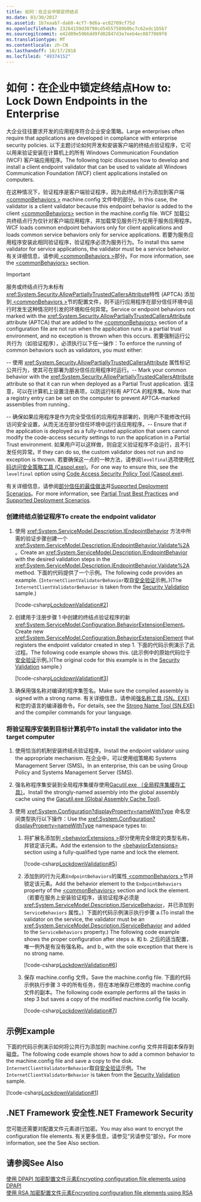 ```yaml
---
title: 如何：在企业中锁定终结点
ms.date: 03/30/2017
ms.assetid: 1b7eaab7-da60-4cf7-9d6a-ec02709cf75d
ms.openlocfilehash: 23264159d30790cd54557509b0bc7c62edc1b5b7
ms.sourcegitcommit: e42d09e5966dd9fd02847d3e7eeb4ec0877069f8
ms.translationtype: MT
ms.contentlocale: zh-CN
ms.lasthandoff: 10/17/2018
ms.locfileid: "49374152"
---
```

# <a name="how-to-lock-down-endpoints-in-the-enterprise"></a><span data-ttu-id="2206a-102">如何：在企业中锁定终结点</span><span class="sxs-lookup"><span data-stu-id="2206a-102">How to: Lock Down Endpoints in the Enterprise</span></span>
<span data-ttu-id="2206a-103">大企业往往要求开发的应用程序符合企业安全策略。</span><span class="sxs-lookup"><span data-stu-id="2206a-103">Large enterprises often require that applications are developed in compliance with enterprise security policies.</span></span> <span data-ttu-id="2206a-104">以下主题讨论如何开发和安装客户端的终结点验证程序，它可以用来验证安装在计算机上的所有 Windows Communication Foundation (WCF) 客户端应用程序。</span><span class="sxs-lookup"><span data-stu-id="2206a-104">The following topic discusses how to develop and install a client endpoint validator that can be used to validate all Windows Communication Foundation (WCF) client applications installed on computers.</span></span>  
  
 <span data-ttu-id="2206a-105">在这种情况下，验证程序是客户端验证程序，因为此终结点行为添加到客户端[ \<commonBehaviors >](../../../../docs/framework/configure-apps/file-schema/wcf/commonbehaviors.md) machine.config 文件中的部分。</span><span class="sxs-lookup"><span data-stu-id="2206a-105">In this case, the validator is a client validator because this endpoint behavior is added to the client [\<commonBehaviors>](../../../../docs/framework/configure-apps/file-schema/wcf/commonbehaviors.md) section in the machine.config file.</span></span> <span data-ttu-id="2206a-106">WCF 加载公共终结点行为仅针对客户端应用程序，并加载常见服务行为仅用于服务应用程序。</span><span class="sxs-lookup"><span data-stu-id="2206a-106">WCF loads common endpoint behaviors only for client applications and loads common service behaviors only for service applications.</span></span> <span data-ttu-id="2206a-107">若要为服务应用程序安装此相同验证程序，验证程序必须为服务行为。</span><span class="sxs-lookup"><span data-stu-id="2206a-107">To install this same validator for service applications, the validator must be a service behavior.</span></span> <span data-ttu-id="2206a-108">有关详细信息，请参阅[ \<commonBehaviors >](../../../../docs/framework/configure-apps/file-schema/wcf/commonbehaviors.md)部分。</span><span class="sxs-lookup"><span data-stu-id="2206a-108">For more information, see the [\<commonBehaviors>](../../../../docs/framework/configure-apps/file-schema/wcf/commonbehaviors.md) section.</span></span>  
  
> [!IMPORTANT]
>  <span data-ttu-id="2206a-109">服务或终结点行为未标有<xref:System.Security.AllowPartiallyTrustedCallersAttribute>特性 (APTCA) 添加到[ \<commonBehaviors >](../../../../docs/framework/configure-apps/file-schema/wcf/commonbehaviors.md)节的配置文件，则不运行应用程序在部分信任环境中运行时发生这种情况时引发的环境和任何异常。</span><span class="sxs-lookup"><span data-stu-id="2206a-109">Service or endpoint behaviors not marked with the <xref:System.Security.AllowPartiallyTrustedCallersAttribute> attribute (APTCA) that are added to the [\<commonBehaviors>](../../../../docs/framework/configure-apps/file-schema/wcf/commonbehaviors.md) section of a configuration file are not run when the application runs in a partial trust environment, and no exception is thrown when this occurs.</span></span> <span data-ttu-id="2206a-110">若要强制运行公共行为（如验证程序），必须执行以下任一操作：</span><span class="sxs-lookup"><span data-stu-id="2206a-110">To enforce the running of common behaviors such as validators, you must either:</span></span>  
>   
>  <span data-ttu-id="2206a-111">-- 使用 <xref:System.Security.AllowPartiallyTrustedCallersAttribute> 属性标记公共行为，使其可在部署为部分信任应用程序时运行。</span><span class="sxs-lookup"><span data-stu-id="2206a-111">-- Mark your common behavior with the <xref:System.Security.AllowPartiallyTrustedCallersAttribute> attribute so that it can run when deployed as a Partial Trust application.</span></span> <span data-ttu-id="2206a-112">请注意，可以在计算机上设置注册表项，以防运行标有 APTCA 的程序集。</span><span class="sxs-lookup"><span data-stu-id="2206a-112">Note that a registry entry can be set on the computer to prevent APTCA-marked assemblies from running..</span></span>  
>   
>  <span data-ttu-id="2206a-113">-- 确保如果应用程序是作为完全受信任的应用程序部署的，则用户不能修改代码访问安全设置，从而无法在部分信任环境中运行该应用程序。</span><span class="sxs-lookup"><span data-stu-id="2206a-113">-- Ensure that if the application is deployed as a fully-trusted application that users cannot modify the code-access security settings to run the application in a Partial Trust environment.</span></span> <span data-ttu-id="2206a-114">如果用户可以这样做，则自定义验证程序不会运行，且不引发任何异常。</span><span class="sxs-lookup"><span data-stu-id="2206a-114">If they can do so, the custom validator does not run and no exception is thrown.</span></span> <span data-ttu-id="2206a-115">若要确保这一点的一种方法，请参阅`levelfinal`选项使用[代码访问安全策略工具 (Caspol.exe)](https://go.microsoft.com/fwlink/?LinkId=248222)。</span><span class="sxs-lookup"><span data-stu-id="2206a-115">For one way to ensure this, see the `levelfinal` option using [Code Access Security Policy Tool (Caspol.exe)](https://go.microsoft.com/fwlink/?LinkId=248222).</span></span>  
>   
>  <span data-ttu-id="2206a-116">有关详细信息，请参阅[部分信任的最佳做法](../../../../docs/framework/wcf/feature-details/partial-trust-best-practices.md)并[Supported Deployment Scenarios](../../../../docs/framework/wcf/feature-details/supported-deployment-scenarios.md)。</span><span class="sxs-lookup"><span data-stu-id="2206a-116">For more information, see [Partial Trust Best Practices](../../../../docs/framework/wcf/feature-details/partial-trust-best-practices.md) and [Supported Deployment Scenarios](../../../../docs/framework/wcf/feature-details/supported-deployment-scenarios.md).</span></span>  
  
### <a name="to-create-the-endpoint-validator"></a><span data-ttu-id="2206a-117">创建终结点验证程序</span><span class="sxs-lookup"><span data-stu-id="2206a-117">To create the endpoint validator</span></span>  
  
1.  <span data-ttu-id="2206a-118">使用 <xref:System.ServiceModel.Description.IEndpointBehavior> 方法中所需的验证步骤创建一个 <xref:System.ServiceModel.Description.IEndpointBehavior.Validate%2A>。</span><span class="sxs-lookup"><span data-stu-id="2206a-118">Create an <xref:System.ServiceModel.Description.IEndpointBehavior> with the desired validation steps in the <xref:System.ServiceModel.Description.IEndpointBehavior.Validate%2A> method.</span></span> <span data-ttu-id="2206a-119">下面的代码提供了一个示例。</span><span class="sxs-lookup"><span data-stu-id="2206a-119">The following code provides an example.</span></span> <span data-ttu-id="2206a-120">(`InternetClientValidatorBehavior`取自[安全验证](../../../../docs/framework/wcf/samples/security-validation.md)示例。)</span><span class="sxs-lookup"><span data-stu-id="2206a-120">(The `InternetClientValidatorBehavior` is taken from the [Security Validation](../../../../docs/framework/wcf/samples/security-validation.md) sample.)</span></span>  
  
     [!code-csharp[LockdownValidation#2](../../../../samples/snippets/csharp/VS_Snippets_CFX/lockdownvalidation/cs/internetclientvalidatorbehavior.cs#2)]  
  
2.  <span data-ttu-id="2206a-121">创建用于注册步骤 1 中创建的终结点验证程序的新 <xref:System.ServiceModel.Configuration.BehaviorExtensionElement>。</span><span class="sxs-lookup"><span data-stu-id="2206a-121">Create new <xref:System.ServiceModel.Configuration.BehaviorExtensionElement> that registers the endpoint validator created in step 1.</span></span> <span data-ttu-id="2206a-122">下面的代码示例演示了此过程。</span><span class="sxs-lookup"><span data-stu-id="2206a-122">The following code example shows this.</span></span> <span data-ttu-id="2206a-123">(此示例中的原始代码位于[安全验证](../../../../docs/framework/wcf/samples/security-validation.md)示例。)</span><span class="sxs-lookup"><span data-stu-id="2206a-123">(The original code for this example is in the [Security Validation](../../../../docs/framework/wcf/samples/security-validation.md) sample.)</span></span>  
  
     [!code-csharp[LockdownValidation#3](../../../../samples/snippets/csharp/VS_Snippets_CFX/lockdownvalidation/cs/internetclientvalidatorelement.cs#3)]  
  
3.  <span data-ttu-id="2206a-124">确保用强名称对编译的程序集签名。</span><span class="sxs-lookup"><span data-stu-id="2206a-124">Make sure the compiled assembly is signed with a strong name.</span></span> <span data-ttu-id="2206a-125">有关详细信息，请参阅[强名称工具 (SN。EXE)](https://go.microsoft.com/fwlink/?LinkId=248217)和您的语言的编译器命令。</span><span class="sxs-lookup"><span data-stu-id="2206a-125">For details, see the [Strong Name Tool (SN.EXE)](https://go.microsoft.com/fwlink/?LinkId=248217) and the compiler commands for your language.</span></span>  
  
### <a name="to-install-the-validator-into-the-target-computer"></a><span data-ttu-id="2206a-126">将验证程序安装到目标计算机中</span><span class="sxs-lookup"><span data-stu-id="2206a-126">To install the validator into the target computer</span></span>  
  
1.  <span data-ttu-id="2206a-127">使用恰当的机制安装终结点验证程序。</span><span class="sxs-lookup"><span data-stu-id="2206a-127">Install the endpoint validator using the appropriate mechanism.</span></span> <span data-ttu-id="2206a-128">在企业中，可以使用组策略和 Systems Management Server (SMS)。</span><span class="sxs-lookup"><span data-stu-id="2206a-128">In an enterprise, this can be using Group Policy and Systems Management Server (SMS).</span></span>  
  
2.  <span data-ttu-id="2206a-129">强名称程序集安装到全局程序集缓存使用[Gacutil.exe （全局程序集缓存工具）](../../../../docs/framework/tools/gacutil-exe-gac-tool.md)。</span><span class="sxs-lookup"><span data-stu-id="2206a-129">Install the strongly-named assembly into the global assembly cache using the [Gacutil.exe (Global Assembly Cache Tool)](../../../../docs/framework/tools/gacutil-exe-gac-tool.md).</span></span>  
  
3.  <span data-ttu-id="2206a-130">使用 <xref:System.Configuration?displayProperty=nameWithType> 命名空间类型执行以下操作：</span><span class="sxs-lookup"><span data-stu-id="2206a-130">Use the <xref:System.Configuration?displayProperty=nameWithType> namespace types to:</span></span>  
  
    1.  <span data-ttu-id="2206a-131">将扩展名添加到[ \<behaviorExtensions >](../../../../docs/framework/configure-apps/file-schema/wcf/behaviorextensions.md)部分使用完全限定的类型名称，并锁定该元素。</span><span class="sxs-lookup"><span data-stu-id="2206a-131">Add the extension to the [\<behaviorExtensions>](../../../../docs/framework/configure-apps/file-schema/wcf/behaviorextensions.md) section using a fully-qualified type name and lock the element.</span></span>  
  
         [!code-csharp[LockdownValidation#5](../../../../samples/snippets/csharp/VS_Snippets_CFX/lockdownvalidation/cs/hostapplication.cs#5)]  
  
    2.  <span data-ttu-id="2206a-132">添加到的行为元素`EndpointBehaviors`的属性[ \<commonBehaviors >](../../../../docs/framework/configure-apps/file-schema/wcf/commonbehaviors.md)节并锁定该元素。</span><span class="sxs-lookup"><span data-stu-id="2206a-132">Add the behavior element to the `EndpointBehaviors` property of the [\<commonBehaviors>](../../../../docs/framework/configure-apps/file-schema/wcf/commonbehaviors.md) section and lock the element.</span></span> <span data-ttu-id="2206a-133">（若要在服务上安装验证程序，该验证程序必须是 <xref:System.ServiceModel.Description.IServiceBehavior>，并已添加到 `ServiceBehaviors` 属性。）下面的代码示例演示执行步骤 a.</span><span class="sxs-lookup"><span data-stu-id="2206a-133">(To install the validator on the service, the validator must be an <xref:System.ServiceModel.Description.IServiceBehavior> and added to the `ServiceBehaviors` property.) The following code example shows the proper configuration after steps a.</span></span> <span data-ttu-id="2206a-134">和 b. 之后的适当配置，唯一例外是有没有强名称。</span><span class="sxs-lookup"><span data-stu-id="2206a-134">and b., with the sole exception that there is no strong name.</span></span>  
  
         [!code-csharp[LockdownValidation#6](../../../../samples/snippets/csharp/VS_Snippets_CFX/lockdownvalidation/cs/hostapplication.cs#6)]  
  
    3.  <span data-ttu-id="2206a-135">保存 machine.config 文件。</span><span class="sxs-lookup"><span data-stu-id="2206a-135">Save the machine.config file.</span></span> <span data-ttu-id="2206a-136">下面的代码示例执行步骤 3 中的所有任务，但在本地保存已修改的 machine.config 文件的副本。</span><span class="sxs-lookup"><span data-stu-id="2206a-136">The following code example performs all the tasks in step 3 but saves a copy of the modified machine.config file locally.</span></span>  
  
         [!code-csharp[LockdownValidation#7](../../../../samples/snippets/csharp/VS_Snippets_CFX/lockdownvalidation/cs/hostapplication.cs#7)]  
  
## <a name="example"></a><span data-ttu-id="2206a-137">示例</span><span class="sxs-lookup"><span data-stu-id="2206a-137">Example</span></span>  
 <span data-ttu-id="2206a-138">下面的代码示例演示如何将公共行为添加到 machine.config 文件并将副本保存到磁盘。</span><span class="sxs-lookup"><span data-stu-id="2206a-138">The following code example shows how to add a common behavior to the machine.config file and save a copy to the disk.</span></span> <span data-ttu-id="2206a-139">`InternetClientValidatorBehavior`取自[安全验证](../../../../docs/framework/wcf/samples/security-validation.md)示例。</span><span class="sxs-lookup"><span data-stu-id="2206a-139">The `InternetClientValidatorBehavior` is taken from the [Security Validation](../../../../docs/framework/wcf/samples/security-validation.md) sample.</span></span>  
  
 [!code-csharp[LockdownValidation#1](../../../../samples/snippets/csharp/VS_Snippets_CFX/lockdownvalidation/cs/hostapplication.cs#1)]  
  
## <a name="net-framework-security"></a><span data-ttu-id="2206a-140">.NET Framework 安全性</span><span class="sxs-lookup"><span data-stu-id="2206a-140">.NET Framework Security</span></span>  
 <span data-ttu-id="2206a-141">您可能还需要对配置文件元素进行加密。</span><span class="sxs-lookup"><span data-stu-id="2206a-141">You may also want to encrypt the configuration file elements.</span></span> <span data-ttu-id="2206a-142">有关更多信息，请参见“另请参见”部分。</span><span class="sxs-lookup"><span data-stu-id="2206a-142">For more information, see the See Also section.</span></span>  
  
## <a name="see-also"></a><span data-ttu-id="2206a-143">请参阅</span><span class="sxs-lookup"><span data-stu-id="2206a-143">See Also</span></span>  
 [<span data-ttu-id="2206a-144">使用 DPAPI 加密配置文件元素</span><span class="sxs-lookup"><span data-stu-id="2206a-144">Encrypting configuration file elements using DPAPI</span></span>](https://go.microsoft.com/fwlink/?LinkId=94954)  
 [<span data-ttu-id="2206a-145">使用 RSA 加密配置文件元素</span><span class="sxs-lookup"><span data-stu-id="2206a-145">Encrypting configuration file elements using RSA</span></span>](https://go.microsoft.com/fwlink/?LinkId=94955)
